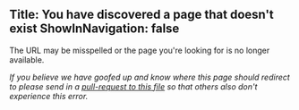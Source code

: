 Title: You have discovered a page that doesn't exist
ShowInNavigation: false
---

The URL may be misspelled or the page you're looking for is no longer available.

_If you believe we have goofed up and know where this page should redirect to please send in a [pull-request to this file](_redirects) so that others also don't experience this error._
